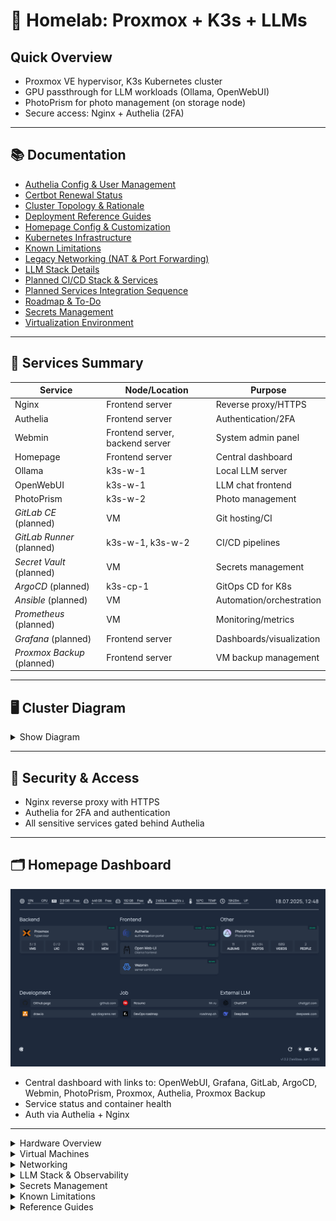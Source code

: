 # 🏡 Homelab: Proxmox + K3s + LLMs

## Quick Overview
- Proxmox VE hypervisor, K3s Kubernetes cluster
- GPU passthrough for LLM workloads (Ollama, OpenWebUI)
- PhotoPrism for photo management (on storage node)
- Secure access: Nginx + Authelia (2FA)

---

## 📚 Documentation
- [Authelia Config & User Management](./docker/authelia/README.md)
- [Certbot Renewal Status](./docs/certbot-renewal-status.md)
- [Cluster Topology & Rationale](./docs/cluster-topology.md)
- [Deployment Reference Guides](./docs/references.md)
- [Homepage Config & Customization](./docker/homepage/README.md)
- [Kubernetes Infrastructure](./k8s/README.md)
- [Known Limitations](./docs/limitations.md)
- [Legacy Networking (NAT & Port Forwarding)](./docs/legacy-networking.md)
- [LLM Stack Details](./docs/llm-stack.md)
- [Planned CI/CD Stack & Services](./docs/ci-cd.md)
- [Planned Services Integration Sequence](./docs/planned-services-integration.md)
- [Roadmap & To-Do](./docs/roadmap.md)
- [Secrets Management](./secrets/README.md)
- [Virtualization Environment](./docs/virtualization.md)

---

## 🚀 Services Summary
| Service         | Node/Location   | Purpose                        |
|-----------------|-----------------|--------------------------------|
| Nginx           | Frontend server | Reverse proxy/HTTPS            |
| Authelia        | Frontend server | Authentication/2FA             |
| Webmin          | Frontend server, backend server | System admin panel        |
| Homepage        | Frontend server | Central dashboard              |
| Ollama          | k3s-w-1         | Local LLM server               |
| OpenWebUI       | k3s-w-1         | LLM chat frontend              |
| PhotoPrism      | k3s-w-2         | Photo management               |
| *GitLab CE* (planned)       | VM              | Git hosting/CI                 |
| *GitLab Runner* (planned)   | k3s-w-1, k3s-w-2| CI/CD pipelines                |
| *Secret Vault* (planned)    | VM              | Secrets management             |
| *ArgoCD* (planned)          | k3s-cp-1        | GitOps CD for K8s              |
| *Ansible* (planned)         | VM              | Automation/orchestration       |
| *Prometheus* (planned)      | VM              | Monitoring/metrics             |
| *Grafana* (planned)        | Frontend server | Dashboards/visualization       |
| *Proxmox Backup* (planned) | Frontend server | VM backup management           |

---

## 🖥️ Cluster Diagram
<details>
<summary>Show Diagram</summary>

![Homelab Infrastructure Diagram](./docs/images/diagram.png)

*Diagram: Homelab infrastructure overview. Dimmed blocks represent planned (not yet implemented) services. Shows Proxmox virtualization, Kubernetes nodes, core services (LLM, PhotoPrism, CI/CD), frontend dashboard, and secure network flow.*

</details>

---

## 🔐 Security & Access
- Nginx reverse proxy with HTTPS
- Authelia for 2FA and authentication
- All sensitive services gated behind Authelia

---

## 🗂️ Homepage Dashboard
![Homepage Dashboard](./docs/images/homepage_img.png)
- Central dashboard with links to: OpenWebUI, Grafana, GitLab, ArgoCD, Webmin, PhotoPrism, Proxmox, Authelia, Proxmox Backup
- Service status and container health
- Auth via Authelia + Nginx

---

<details>
<summary>Hardware Overview</summary>

| Component       | Specification                                 |
|----------------|------------------------------------------------|
| **CPU**         | Intel Xeon E5-2673 v4 (20c/40t)               |
| **Motherboard** | X99K (Socket 2011-3)                          |
| **RAM**         | 64GB DDR4 ECC (4×16GB)                        |
| **GPU**         | Nvidia EVGA P104-100 (8GB VRAM, unlocked)     |
| **Storage**     | 1TB Crucial P2 NVMe SSD                       |
| **NIC**         | 1 Gb/s Ethernet adapter                       |

![Server internals](./docs/images/hardware_1.png)
*Main server interior.*

![Homelab servers](./docs/images/hardware_2.png)
*Homelab servers in operation.*

</details>

<details>
<summary>Virtual Machines</summary>

| VM Name     | Purpose               | Notes |
|-------------|-----------------------|-------|
| `k3s-cp-1`  | K3s Control Plane     | Hosts core Kubernetes services |
| `k3s-w-1`   | K3s Worker Node       | GPU-enabled node for LLM workloads |
| `k3s-w-2`   | K3s Worker Node       | PhotoPrism deployment (storage-focused) |
| `gitlab-ce` | Planned GitLab Server | 4–8 vCPU, 8–16GB RAM, 100GB+ disk |

</details>

<details>
<summary>Networking</summary>

- Bridged Ethernet for direct VM/K8s service IPs
- HTTPS via Nginx reverse proxy
- NAT for outbound traffic (via home router)
- [Legacy NAT/iptables workaround](./docs/legacy-networking.md) for Wi-Fi-only setups

</details>

<details>
<summary>LLM Stack & Observability</summary>

- **Ollama**: Local LLM server (LLaMA, Mistral, etc.)
- **OpenWebUI**: Web chat interface for Ollama
- **NVIDIA GPU Operator**: Automatic GPU provisioning in K8s
- **PhotoPrism**: Private photo management/search
- **Prometheus & Grafana**: Monitoring (planned)
- **Webmin**: System admin panel

</details>

<details>
<summary>Secrets Management</summary>

- HashiCorp Vault for centralized secrets
- External Secrets Operator for K8s secret injection
- SOPS template for encrypted K8s secrets

</details>

<details>
<summary>Known Limitations</summary>

- GPU (EVGA P104-100) requires BIOS flash for full VRAM
- NVMe may throttle under sustained load

</details>

<details>
<summary>Reference Guides</summary>

- [K3s Docs](https://docs.k3s.io/installation/)
- [Proxmox PCI(e) Passthrough](https://pve.proxmox.com/wiki/Pci_passthrough)
- [NVIDIA GPU Operator Docs](https://docs.nvidia.com/datacenter/cloud-native/gpu-operator/)
- [OpenWebUI GitHub](https://github.com/open-webui/open-webui)
- [Ollama GitHub](https://github.com/ollama/ollama)

</details>
